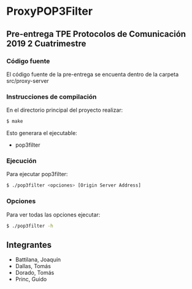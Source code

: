 # ProxyPOP3Filter
## Pre-entrega TPE Protocolos de Comunicación 2019 2 Cuatrimestre

### Código fuente
El código fuente de la pre-entrega se encuenta dentro de la carpeta src/proxy-server

### Instrucciones de compilación
En el directorio principal del proyecto realizar:
```sh
$ make
```
Esto generara el ejecutable:
  - pop3filter

### Ejecución
Para ejecutar pop3filter:
```sh
$ ./pop3filter <opciones> [Origin Server Address]
```

### Opciones
Para ver todas las opciones ejecutar:
```sh
$ ./pop3filter -h
```

## Integrantes
- Battilana, Joaquín
- Dallas, Tomás
- Dorado, Tomás
- Princ, Guido